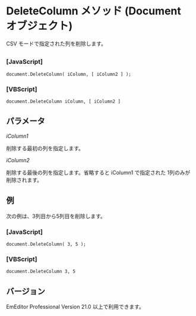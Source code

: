# DeleteColumn メソッド (Document オブジェクト)

CSV モードで指定された列を削除します。

## 

### \[JavaScript\]

```
document.DeleteColumn( iColumn, [ iColumn2 ] );
```

### \[VBScript\]

```
document.DeleteColumn iColumn, [ iColumn2 ]
```

## パラメータ

_iColumn1_

削除する最初の列を指定します。

_iColumn2_

削除する最後の列を指定します。省略すると iColumn1 で指定された 1列のみが削除されます。

## 例

次の例は、3列目から5列目を削除します。

### \[JavaScript\]

```
document.DeleteColumn( 3, 5 );
```

### \[VBScript\]

```
document.DeleteColumn 3, 5
```

## バージョン

EmEditor Professional Version 21.0 以上で利用できます。
